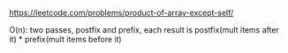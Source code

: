 https://leetcode.com/problems/product-of-array-except-self/  

O(n): two passes, postfix and prefix, each result is postfix(mult items after it) * prefix(mult items before it)
